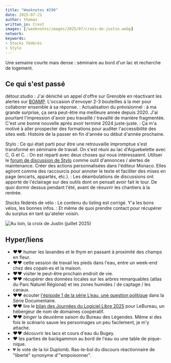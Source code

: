 ```yaml
---
title: "Weeknotes #290"
date: 2025-07-21
author: thomas
written_in: Crest
images: [/weeknotes/images/2025/07/croix-de-justin.webp]
network:
keywords:
- Stocks fédérés
- Stylo
---
```


Une semaine courte mais dense : séminaire au bord d'un lac et recherche de logement.

<!--more-->

## Ce qui s'est passé

détour.studio
: J'ai déniché un appel d'offre sur Grenoble en réactivant les alertes sur [BOAMP](https://www.boamp.fr/). L'occasion d'envoyer 2-3 bouteilles à la mer pour collaborer ensemble à sa réponse.
: Actualisation du prévisionnel : à ma grande surprise, ça sera peut-être ma meilleure année depuis 2020. J'ai pourtant l'impression d'avoir peu travaillé / travaillé de manière fragmentée. C'est une bonne nouvelle après avoir terminé 2024 juste-juste.
: Ça m'a motivé à aller prospecter des formations pour auditer l'accessibilité des sites web. Histoire de la passer en fin d'année ou début d'année prochaine.

Stylo
: Ce qui était parti pour être une retrouvaille impromptue s'est transformé en séminaire de travail. On s'est réuni au lac d'Aiguebelette avec C, G et C.
: On est reparti avec deux choses qui nous intéressaient. Utiliser le [forum de discussion de Stylo](https://discussions.revue30.org/) comme outil d'annonces / alertes de maintenance. Créer des actions personnalisées dans l'éditeur Monaco. Elles agiront comme des raccourcis pour annoter le texte et faciliter des mises en page (encarts, appartés, etc.).
: Les déambulations de discussions ont apporté de l'éclairage sur des outils dont on pensait avoir fait le tour. De quoi dormir dessus pendant l'été, avant de réouvrir les chantiers à la rentrée.

Stocks fédérés de vélo
: Le contenu du listing est corrigé. Y'a les bons vélos, les bonnes infos.
: Et même de quoi prendre contact pour récupérer du surplus en tant qu'atelier voisin.

![](/weeknotes/images/2025/07/croix-de-justin.webp "Au loin, la croix de Justin (juillet 2025)")


## Hyper/liens

- <span aria-label="J'ai beaucoup aimé">❤️❤️</span> humer les lavandes et le thym en passant à proximité des champs en fleur.
- <span aria-label="J'ai beaucoup aimé">❤️❤️</span> cette session de travail les pieds dans l'eau, entre un week-end chez des copain·es et la maison.
- <span aria-label="J'ai beaucoup aimé">❤️❤️</span> visiter le peut-être prochain endroit de vie.
- <span aria-label="J'ai beaucoup aimé">❤️❤️</span> récupérer des données locales sur les arbres remarquables (atlas du Parc Naturel Régional) et les zones humides / de captage / les canaux.
- <span aria-label="J'ai beaucoup aimé">❤️❤️</span> écouter [l'épisode 1 de la série L’eau, une question politique](https://www.radiofrance.fr/franceculture/podcasts/lsd-la-serie-documentaire/l-eau-une-question-politique-6084938) dans la Série Documentaire.
- <span aria-label="J'ai beaucoup aimé">❤️❤️</span> lire le [bilan des Journées du Logiciel Libre 2025](https://lebureau.coop/actualites/bilan-des-journ%C3%A9es-du-logiciel-libre-2025/) pour LeBureau, un hébergeur de nom de domaines coopératif.
- <span aria-label="J'ai beaucoup aimé">❤️❤️</span> <i lang=en>binger</i> la deuxième saison du Bureau des Légendes. Même si des fois le scénario sauve les personnages un peu facilement, je m'y attache.
- <span aria-label="J'ai beaucoup aimé">❤️❤️</span> découvrir les lacs et cours d'eau du Bugey.
- <span aria-label="J'ai aimé">❤️</span> les parties de backgammon au bord de l'eau ou une table de pique-nique.
- <span aria-label="J'ai eu de la peine avec">💔</span> le vote de la loi Duplomb. Ras-le-bol du discours réactionnaire de "liberté" synonyme d'"empoisonner".

